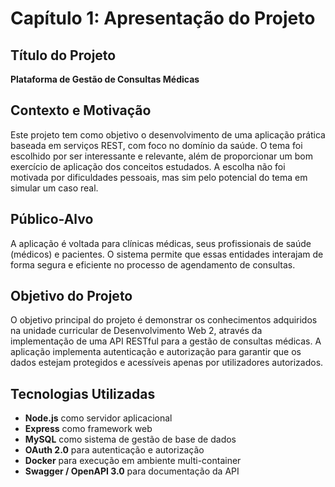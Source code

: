 # Capítulo 1: Apresentação do Projeto

## Título do Projeto
**Plataforma de Gestão de Consultas Médicas**

## Contexto e Motivação
Este projeto tem como objetivo o desenvolvimento de uma aplicação prática baseada em serviços REST, com foco no domínio da saúde. O tema foi escolhido por ser interessante e relevante, além de proporcionar um bom exercício de aplicação dos conceitos estudados. A escolha não foi motivada por dificuldades pessoais, mas sim pelo potencial do tema em simular um caso real.

## Público-Alvo
A aplicação é voltada para clínicas médicas, seus profissionais de saúde (médicos) e pacientes. O sistema permite que essas entidades interajam de forma segura e eficiente no processo de agendamento de consultas.

## Objetivo do Projeto
O objetivo principal do projeto é demonstrar os conhecimentos adquiridos na unidade curricular de Desenvolvimento Web 2, através da implementação de uma API RESTful para a gestão de consultas médicas. A aplicação implementa autenticação e autorização para garantir que os dados estejam protegidos e acessíveis apenas por utilizadores autorizados.

## Tecnologias Utilizadas
- **Node.js** como servidor aplicacional
- **Express** como framework web
- **MySQL** como sistema de gestão de base de dados
- **OAuth 2.0** para autenticação e autorização
- **Docker** para execução em ambiente multi-container
- **Swagger / OpenAPI 3.0** para documentação da API
